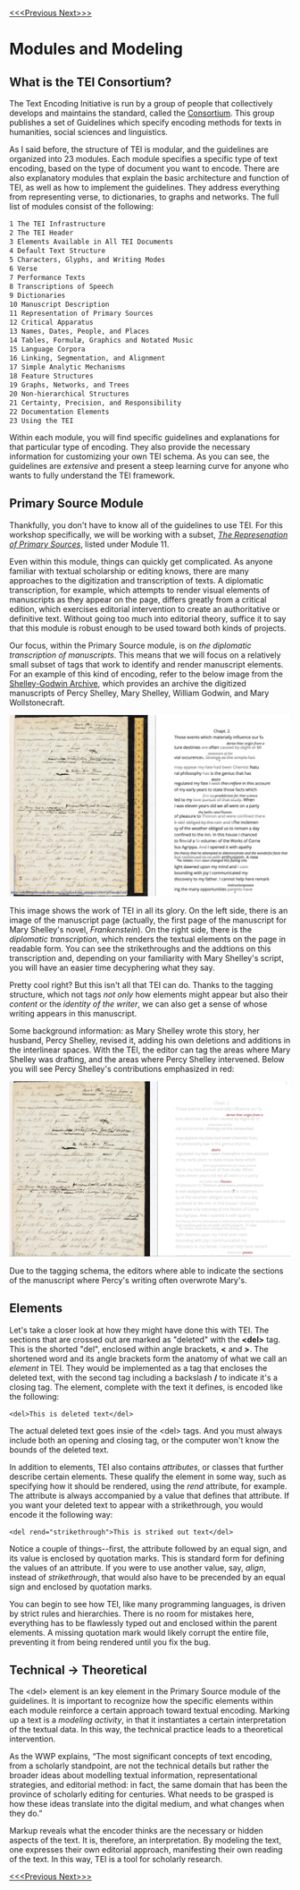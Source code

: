 [<<<Previous  ](what_is_xml.md)  [Next>>>](basic_architecture.md)

# Modules and Modeling

## What is the TEI Consortium?

The Text Encoding Initiative is run by a group of people that collectively develops and maintains the standard, called the [Consortium](https://tei-c.org/). This group publishes a set of Guidelines which specify encoding methods for texts in humanities, social sciences and linguistics. 

As I said before, the structure of TEI is modular, and the guidelines are organized into 23 modules. Each module specifies a specific type of text encoding, based on the type of document you want to encode. There are also explanatory modules that explain the basic architecture and function of TEI, as well as how to implement the guidelines. They address everything from representing verse, to dictionaries, to graphs and networks. The full list of modules consist of the following: 

    1 The TEI Infrastructure
    2 The TEI Header
    3 Elements Available in All TEI Documents
    4 Default Text Structure
    5 Characters, Glyphs, and Writing Modes
    6 Verse
    7 Performance Texts
    8 Transcriptions of Speech
    9 Dictionaries
    10 Manuscript Description
    11 Representation of Primary Sources
    12 Critical Apparatus
    13 Names, Dates, People, and Places
    14 Tables, Formulæ, Graphics and Notated Music
    15 Language Corpora
    16 Linking, Segmentation, and Alignment
    17 Simple Analytic Mechanisms
    18 Feature Structures
    19 Graphs, Networks, and Trees
    20 Non-hierarchical Structures
    21 Certainty, Precision, and Responsibility
    22 Documentation Elements
    23 Using the TEI

Within each module, you will find specific guidelines and explanations for that particular type of encoding. They also provide the necessary information for customizing your own TEI schema. As you can see, the guidelines are *extensive* and present a steep learning curve for anyone who wants to fully understand the TEI framework. 

## Primary Source Module

Thankfully, you don't have to know all of the guidelines to use TEI. For this workshop specifically, we will be working with a subset, *[The Represenation of Primary Sources](https://www.tei-c.org/release/doc/tei-p5-doc/en/html/PH.html)*, listed under Module 11. 

Even within this module, things can quickly get complicated. As anyone familiar with textual scholarship or editing knows, there are many approaches to the digitization and transcription of texts. A diplomatic transcription, for example, which attempts to render visual elements of manuscripts as they appear on the page, differs greatly from a critical edition, which exercises editorial intervention to create an authoritative or definitive text. Without going too much into editorial theory, suffice it to say that this module is robust enough to be used toward both kinds of projects. 

Our focus, within the Primary Source module, is on *the diplomatic transcription of manuscripts*. This means that we will focus on a relatively small subset of tags that work to identify and render manuscript elements. For an example of this kind of encoding, refer to the below image from the [Shelley-Godwin Archive](http://shelleygodwinarchive.org/), which provides an archive the digitized manuscripts of Percy Shelley, Mary Shelley, William Godwin, and Mary Wollstonecraft. 

![frankenstein first page](slide_images/frank_transcription.png)

This image shows the work of TEI in all its glory. On the left side, there is an image of the manuscript page (actually, the first page of the manuscript for Mary Shelley's novel, *Frankenstein*). On the right side, there is the *diplomatic transcription*, which renders the textual elements on the page in readable form. You can see the strikethroughs and the addtions on this transcription and, depending on your familiarity with Mary Shelley's script, you will have an easier time decyphering what they say. 

Pretty cool right? But this isn't all that TEI can do. Thanks to the tagging structure, which not tags *not only* how elements might appear but also their *content* or the *identity of the writer*, we can also get a sense of whose writing appears in this manuscript. 

Some background information: as Mary Shelley wrote this story, her husband, Percy Shelley, revised it, adding his own deletions and additions in the interlinear spaces. With the TEI, the editor can tag the areas where Mary Shelley was drafting, and the areas where Percy Shelley intervened. Below you will see Percy Shelley's contributions emphasized in red: 

![Percy Shelley's Intervention](slide_images/frank_transcription_PBS.png)

Due to the tagging schema, the editors where able to indicate the sections of the manuscript where Percy's writing often overwrote Mary's. 

## Elements

Let's take a closer look at how they might have done this with TEI. The sections that are crossed out are marked as "deleted" with the **&lt;del>** tag. This is the shorted "del", enclosed within angle brackets, **&lt;** and **>**. The shortened word and its angle brackets form the anatomy of what we call an *element* in TEI. They would be implemented as a tag that encloses the deleted text, with the second tag including a backslash **/** to indicate it's a closing tag. The element, complete with the text it defines, is encoded like the following:

    <del>This is deleted text</del>

The actual deleted text goes insie of the &lt;del> tags. And you must always include both an opening and closing tag, or the computer won't know the bounds of the deleted text. 

In addition to elements, TEI also contains *attributes*, or classes that further describe certain elements. These qualify the element in some way, such as specifying how it should be rendered, using the *rend* attribute, for example. The attribute is always accompanied by a value that defines that attribute. If you want your deleted text to appear with a strikethrough, you would encode it the following way:

    <del rend="strikethrough">This is striked out text</del>

Notice a couple of things--first, the attribute followed by an equal sign, and its value is enclosed by quotation marks. This is standard form for defining the values of an attribute. If you were to use another value, say, *align*, instead of *strikethrough*, that would also have to be precended by an equal sign and enclosed by quotation marks. 

You can begin to see how TEI, like many programming languages, is driven by strict rules and hierarchies. There is no room for mistakes here, everything has to be flawlessly typed out and enclosed within the parent elements. A missing quotation mark would likely corrupt the entire file, preventing it from being rendered until you fix the bug.  

## Technical → Theoretical

The &lt;del> element is an key element in the Primary Source module of the guidelines. It is important to recognize how the specific elements within each module reinforce a certain approach toward textual encoding. Marking up a text is a *modeling activity*, in that it instantiates a certain interpretation of the textual data. In this way, the technical practice leads to a theoretical intervention. 

As the WWP explains, 
     “The most significant concepts of text encoding, from a scholarly standpoint, are not the technical details but rather the broader ideas about modelling textual information, representational strategies, and editorial method: in fact, the same domain that has been the province of scholarly editing for centuries. What needs to be grasped is how these ideas translate into the digital medium, and what changes when they do.”

Markup reveals what the encoder thinks are the necessary or hidden aspects of the text. It is, therefore, an interpretation. By modeling the text, one expresses their own editorial approach, manifesting their own reading of the text. In this way, TEI is a tool for scholarly research. 

[<<<Previous  ](what_is_xml.md)  [Next>>>](basic_architecture.md)